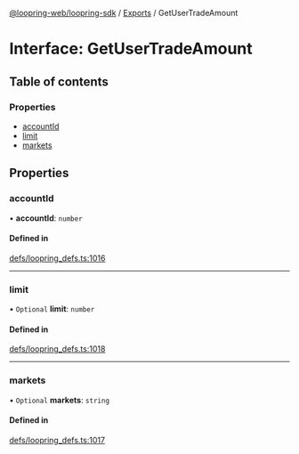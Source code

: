 [@loopring-web/loopring-sdk](../README.md) / [Exports](../modules.md) / GetUserTradeAmount

# Interface: GetUserTradeAmount

## Table of contents

### Properties

- [accountId](GetUserTradeAmount.md#accountid)
- [limit](GetUserTradeAmount.md#limit)
- [markets](GetUserTradeAmount.md#markets)

## Properties

### accountId

• **accountId**: `number`

#### Defined in

[defs/loopring_defs.ts:1016](https://github.com/Loopring/loopring_sdk/blob/1830d54/src/defs/loopring_defs.ts#L1016)

___

### limit

• `Optional` **limit**: `number`

#### Defined in

[defs/loopring_defs.ts:1018](https://github.com/Loopring/loopring_sdk/blob/1830d54/src/defs/loopring_defs.ts#L1018)

___

### markets

• `Optional` **markets**: `string`

#### Defined in

[defs/loopring_defs.ts:1017](https://github.com/Loopring/loopring_sdk/blob/1830d54/src/defs/loopring_defs.ts#L1017)
